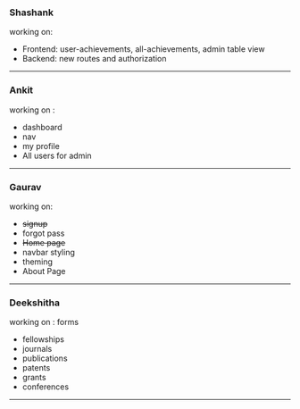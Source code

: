 ### Shashank
working on: 
<ul>
<li>Frontend: user-achievements, all-achievements, admin table view</li>
<li>Backend: new routes and authorization</li>
</ul>

<hr>

### Ankit
working on : 
<ul>
 <li> dashboard</li>
 <li> nav </li>
 <li> my profile </li>
 <li> All users for admin</li>
</ul>
<hr>

### Gaurav
working on: 
<ul>
 <li><s>signup</s></li>
 <li>forgot pass</li>
 <li><s>Home page</s></li>
 <li>navbar styling</li>
 <li>theming</li>
 <li>About Page</li>
</ul>

<hr>

### Deekshitha
working on : 
 forms
<ul>
<li> fellowships </li>
<li> journals </li>
<li> publications </li>
<li> patents </li>
<li> grants </li>
<li> conferences </li>
</ul>

<hr>
